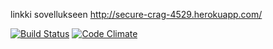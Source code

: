 linkki sovellukseen http://secure-crag-4529.herokuapp.com/

[![Build Status](https://travis-ci.org/hjhamala/ratebeer-public.png)](https://travis-ci.org/hjhamala/ratebeer-public)
[![Code Climate](https://codeclimate.com/github/hjhamala/ratebeer-public.png)](https://codeclimate.com/github/hjhamala/ratebeer-public)